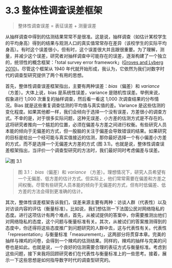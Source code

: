 # 3.3 整体性调查误差框架
> 整体性调查误差 = 表征误差 + 测量误差

从抽样调查中得到的估测结果常常不是很准。这是说，抽样调查（如估计某校学生的平均身高）得到的结果与观测人口的真实值常常存在差异（该校学生的实际平均身高）。有时这个误差很小，但有时，这个误差很大并且跟很重要。为了理解，测量，并减少这个误差，研究者对抽样调查中可能存在的误差，逐渐构建了一个独立的，统领性的概念框架：「total survey error framework」([Groves and Lyberg 2010](https://doi.org/10.1093/poq/nfq065))。尽管这个框架从 1940 年代就开始形成，我认为，它依然为我们对数字时代的调查型研究提供了两个有用的思想。

首先，整体性调查误差框架指出，主要有两种误差：*bias*（偏差）和 *variance* （方差）。大体上说，bias 是系统性误差，variance 是随机性误差。举例来说，假象进行 1,000 次重复的抽样调查，然后看一看这 1,000 次调查结果的分布情况。Bias 就是这些重复调查估测的平均值与真实值的差。Variance 是这些估测的变化程度。如果其他都一样，我们会倾向于选择一个没有误差，方差很小的调查方式。不幸的是，对于很多实际问题，这种无误差、小方差的估测方式是不存在的。这将研究者推向一个尴尬的位置，必须在偏差与方差之间进行权衡。有些研究人员本能的倾向于无偏差的方式，但一股脑的关注于偏差会导致错误的结果。如果研究的目标是给出一个经可能与真实值接近的估测，那你最好选择一个有小偏差小方差的方式，而不是选择一个无偏差大方差的方式 (图 3.1)。也就是说，整体性调查误差框架指出，当评价一个调查型研究的方法时，我们最好同时考虑偏差与误差。

![图 3.1](https://www.bitbybitbook.com/figures/chapter3/bitbybit3-1_bias-variance.png)
> 图 3.1： *bias*（偏差）和 *variance* （方差）。理想情况下，研究人员希望有一个无偏差、低方差的估计方式。但实际上，他们常常需要在偏差和方差之间权衡。尽管有些研究人员本能的倾向于无偏差的方式，但有时低偏差、低方差的方法会得到更准确的估计。

其次，整体性误差框架告诉我们，误差来源主要有两种：访谈人群（代表性）以及对访谈内容的评估（衡量标准）。比如说，我们想估测一下法国公民对网络隐私的态度。进行这项估计有两个难点，首先，从被试提供的答案中，你需要推测出他们对网络隐私的态度，这个问题与衡量标准有关。其次，从被试们的答案推测得到的态度中，你还得将这些态度推广到问题研究的人群中去，这与代表性有关。代表性「representation」与衡量标准「measurement」，这两部分将贯穿本章。完美的抽样与辣鸡的问卷，会得到一个辣鸡的估测结果。同样的，辣鸡的抽样与完美的问卷也是如此。也就是说，一个良好的估测需要合理的表征方式与衡量标准。考虑到这些问题，接下来我将回顾研究者们在代表性与衡量标准上的一些思考。接着，展示一下这些思想是如何指导数字时代的调查型研究的。
